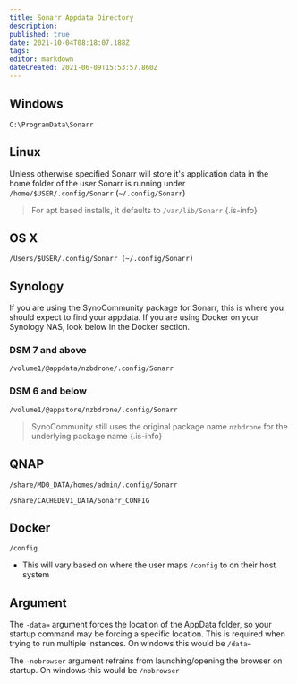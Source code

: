 ```yaml
---
title: Sonarr Appdata Directory
description: 
published: true
date: 2021-10-04T08:18:07.188Z
tags: 
editor: markdown
dateCreated: 2021-06-09T15:53:57.860Z
---
```


## Windows

`C:\ProgramData\Sonarr`

## Linux

Unless otherwise specified Sonarr will store it's application data in the home folder of the user Sonarr is running under `/home/$USER/.config/Sonarr` (`~/.config/Sonarr`)

> For apt based installs, it defaults to `/var/lib/Sonarr`
{.is-info}

## OS X

`/Users/$USER/.config/Sonarr (~/.config/Sonarr)`

## Synology

If you are using the SynoCommunity package for Sonarr, this is where you should expect to find your appdata. If you are using Docker on your Synology NAS, look below in the Docker section.

### DSM 7 and above

`/volume1/@appdata/nzbdrone/.config/Sonarr`

### DSM 6 and below

`/volume1/@appstore/nzbdrone/.config/Sonarr`

> SynoCommunity still uses the original package name `nzbdrone` for the underlying package name {.is-info}

## QNAP

`/share/MD0_DATA/homes/admin/.config/Sonarr`

`/share/CACHEDEV1_DATA/Sonarr_CONFIG`

## Docker

`/config`

- This will vary based on where the user maps `/config` to on their host system

## Argument

The `-data=` argument forces the location of the AppData folder, so your startup command may be forcing a specific location. This is required when trying to run multiple instances. On windows this would be `/data=`

The `-nobrowser` argument refrains from launching/opening the browser on startup. On windows this would be `/nobrowser`
